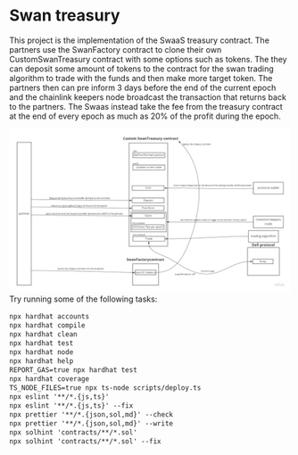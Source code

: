 # Swan treasury

This project is the implementation of the SwaaS treasury contract.
The partners use the SwanFactory contract to clone their own CustomSwanTreasury contract with some options such as tokens. The they can deposit some amount of tokens to the contract for the swan trading algorithm to trade with the funds and then make more target token.
The partners then can pre inform 3 days before the end of the current epoch and the chainlink keepers node broadcast the transaction that returns back to the partners.
The Swaas instead take the fee from the treasury contract at the end of every epoch as much as 20% of the profit during the epoch.

![](Swan%20contract.jpg)
Try running some of the following tasks:

```shell
npx hardhat accounts
npx hardhat compile
npx hardhat clean
npx hardhat test
npx hardhat node
npx hardhat help
REPORT_GAS=true npx hardhat test
npx hardhat coverage
TS_NODE_FILES=true npx ts-node scripts/deploy.ts
npx eslint '**/*.{js,ts}'
npx eslint '**/*.{js,ts}' --fix
npx prettier '**/*.{json,sol,md}' --check
npx prettier '**/*.{json,sol,md}' --write
npx solhint 'contracts/**/*.sol'
npx solhint 'contracts/**/*.sol' --fix
```
